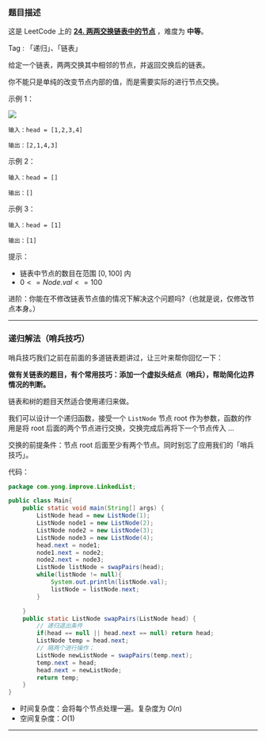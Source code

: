 ### 题目描述

这是 LeetCode 上的 **[24. 两两交换链表中的节点](https://leetcode-cn.com/problems/swap-nodes-in-pairs/solution/shua-chuan-lc-di-gui-die-dai-jie-fa-shao-70t3/)** ，难度为 **中等**。

Tag : 「递归」、「链表」

给定一个链表，两两交换其中相邻的节点，并返回交换后的链表。

你不能只是单纯的改变节点内部的值，而是需要实际的进行节点交换。

示例 1：

![](https://assets.leetcode.com/uploads/2020/10/03/swap_ex1.jpg)

```
输入：head = [1,2,3,4]

输出：[2,1,4,3]
```

示例 2：

```
输入：head = []

输出：[]
```

示例 3：

```
输入：head = [1]

输出：[1]
```

提示：

* 链表中节点的数目在范围 $[0, 100]$ 内
* $0 <= Node.val <= 100$

进阶：你能在不修改链表节点值的情况下解决这个问题吗?（也就是说，仅修改节点本身。）

---

### 递归解法（哨兵技巧）

哨兵技巧我们之前在前面的多道链表题讲过，让三叶来帮你回忆一下：

**做有关链表的题目，有个常用技巧：添加一个虚拟头结点（哨兵），帮助简化边界情况的判断。**

链表和树的题目天然适合使用递归来做。

我们可以设计一个递归函数，接受一个 `ListNode` 节点 root 作为参数，函数的作用是将 root 后面的两个节点进行交换，交换完成后再将下一个节点传入 ... 

交换的前提条件：节点 root 后面至少有两个节点。同时别忘了应用我们的「哨兵技巧」。

代码：

```Java
package com.yong.improve.LinkedList;

public class Main{
    public static void main(String[] args) {
        ListNode head = new ListNode(1);
        ListNode node1 = new ListNode(2);
        ListNode node2 = new ListNode(3);
        ListNode node3 = new ListNode(4);
        head.next = node1;
        node1.next = node2;
        node2.next = node3;
        ListNode listNode = swapPairs(head);
        while(listNode != null){
            System.out.println(listNode.val);
            listNode = listNode.next;
        }

    }
    public static ListNode swapPairs(ListNode head) {
        // 递归退出条件
        if(head == null || head.next == null) return head;
        ListNode temp = head.next;
        // 隔两个进行操作；
        ListNode newListNode = swapPairs(temp.next);
        temp.next = head;
        head.next = newListNode;
        return temp;
    }
}


```

* 时间复杂度：会将每个节点处理一遍。复杂度为 $O(n)$
* 空间复杂度：$O(1)$

---

### 
